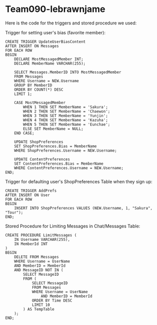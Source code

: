 # Team090-lebrawnjame

Here is the code for the triggers and stored procedure we used: 


Trigger for setting user's bias (favorite member):

    CREATE TRIGGER UpdateUserBiasContent
    AFTER INSERT ON Messages
    FOR EACH ROW
    BEGIN
        DECLARE MostMessagedMember INT;
        DECLARE MemberName VARCHAR(255);

        SELECT Messages.MemberID INTO MostMessagedMember
        FROM Messages
        WHERE Username = NEW.Username
        GROUP BY MemberID
        ORDER BY COUNT(*) DESC
        LIMIT 1;

        CASE MostMessagedMember
            WHEN 1 THEN SET MemberName = 'Sakura';
            WHEN 2 THEN SET MemberName = 'Chaewon';
            WHEN 3 THEN SET MemberName = 'Yunjin';
            WHEN 4 THEN SET MemberName = 'Kazuha';
            WHEN 5 THEN SET MemberName = 'Eunchae';
            ELSE SET MemberName = NULL;
        END CASE;

        UPDATE ShopPreferences
        SET ShopPreferences.Bias = MemberName
        WHERE ShopPreferences.Username = NEW.Username;

        UPDATE ContentPreferences
        SET ContentPreferences.Bias = MemberName
        WHERE ContentPreferences.Username = NEW.Username;
    END;


Trigger for defaulting user's ShopPreferences Table when they sign up:

    CREATE TRIGGER AddPrefs
    AFTER INSERT ON User
    FOR EACH ROW
    BEGIN
        INSERT INTO ShopPreferences VALUES (NEW.Username, 1, "Sakura", "Tour");
    END;


Stored Procedure for Limiting Messages in Chat/Messages Table:

    CREATE PROCEDURE LimitMessages (
        IN Username VARCHAR(255), 
        IN MemberId INT
    )
    BEGIN
        DELETE FROM Messages
        WHERE Username = UserName
        AND MemberID = MemberId
        AND MessageID NOT IN (
            SELECT MessageID
            FROM (
                SELECT MessageID
                FROM Messages
                WHERE Username = UserName
                    AND MemberID = MemberId
                ORDER BY Time DESC
                LIMIT 10
            ) AS TempTable
        );
    END;

